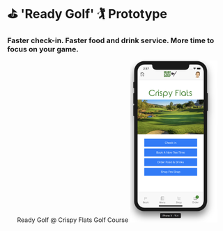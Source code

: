 # ⛳️ 'Ready Golf' 🏌️‍ Prototype

### Faster check-in. Faster food and drink service. More time to focus on your game.

<p align="center">
  Ready Golf @ Crispy Flats Golf Course
  <img src="assets/screen-shot.png" width="200" display="block">
</p>
